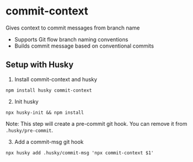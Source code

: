 # commit-context
Gives context to commit messages from branch name

- Supports Git flow branch naming conventions
- Builds commit message based on conventional commits

## Setup with Husky

1. Install commit-context and husky
```
npm install husky commit-context
```

2. Init husky
```
npx husky-init && npm install 
```
Note: This step will create a pre-commit git hook. You can remove it from `.husky/pre-commit`.

3. Add a commit-msg git hook
```
npx husky add .husky/commit-msg 'npx commit-context $1' 
```